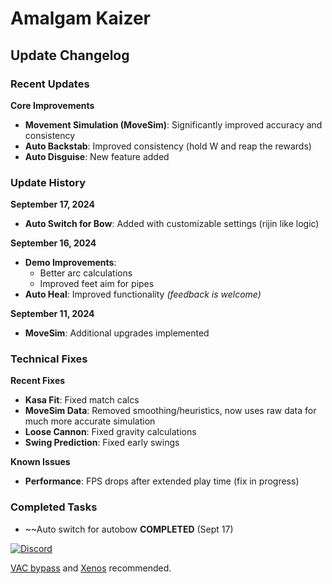 # Amalgam Kaizer

## Update Changelog

### Recent Updates

**Core Improvements**
- **Movement Simulation (MoveSim)**: Significantly improved accuracy and consistency
- **Auto Backstab**: Improved consistency (hold W and reap the rewards)
- **Auto Disguise**: New feature added

### Update History

**September 17, 2024**
- **Auto Switch for Bow**: Added with customizable settings (rijin like logic)

**September 16, 2024**
- **Demo Improvements**:
  - Better arc calculations
  - Improved feet aim for pipes
- **Auto Heal**: Improved functionality *(feedback is welcome)*

**September 11, 2024**
- **MoveSim**: Additional upgrades implemented

### Technical Fixes

**Recent Fixes**
- **Kasa Fit**: Fixed match calcs
- **MoveSim Data**: Removed smoothing/heuristics, now uses raw data for much more accurate simulation
- **Loose Cannon**: Fixed gravity calculations
- **Swing Prediction**: Fixed early swings

**Known Issues**
- **Performance**: FPS drops after extended play time (fix in progress)

### Completed Tasks
- ~~Auto switch for autobow **COMPLETED** (Sept 17)

[![Discord](https://img.shields.io/discord/1227898008373297223?style=for-the-badge&color=blue&labelColor=grey&label=Discord&logo=discord)](https://discord.gg/pev7Yr27pN)

[VAC bypass](https://github.com/danielkrupinski/VAC-Bypass-Loader) and [Xenos](https://github.com/DarthTon/Xenos/releases) recommended. 
